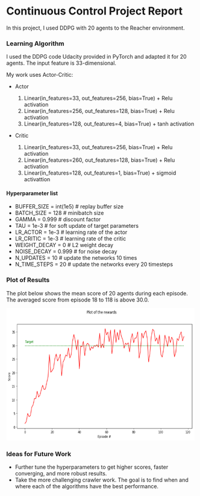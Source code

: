 # Continuous Control Project Report

In this project, I used DDPG with 20 agents to the Reacher environment.

### Learning Algorithm
I used the DDPG code Udacity provided in PyTorch and adapted it for 20 agents. The input feature is 33-dimensional.

My work uses Actor-Critic:
- Actor
  1. Linear(in_features=33, out_features=256, bias=True) + Relu activation
  2. Linear(in_features=256, out_features=128, bias=True) + Relu activation
  3. Linear(in_features=128, out_features=4, bias=True) + tanh activation


- Critic
  1. Linear(in_features=33, out_features=256, bias=True) + Relu activation
  2. Linear(in_features=260, out_features=128, bias=True) + Relu activation
  3. Linear(in_features=128, out_features=1, bias=True) + sigmoid activattion

#### Hyperparameter list
- BUFFER_SIZE = int(1e5)  # replay buffer size
- BATCH_SIZE = 128        # minibatch size
- GAMMA = 0.999           # discount factor
- TAU = 1e-3              # for soft update of target parameters
- LR_ACTOR = 1e-3         # learning rate of the actor 
- LR_CRITIC = 1e-3        # learning rate of the critic
- WEIGHT_DECAY = 0        # L2 weight decay
- NOISE_DECAY = 0.999     # for noise decay
- N_UPDATES = 10          # update the networks 10 times
- N_TIME_STEPS = 20       # update the networks every 20 timesteps


### Plot of Results 
The plot below shows the mean score of 20 agents during each episode. The averaged score from episode 18 to 118 is above 30.0.

<img src="download.png" width="500" height="350" />


### Ideas for Future Work
- Further tune the hyperparameters to get higher scores, faster converging, and more robust results.
- Take the more challenging crawler work.
The goal is to find when and where each of the algorithms have the best performance.